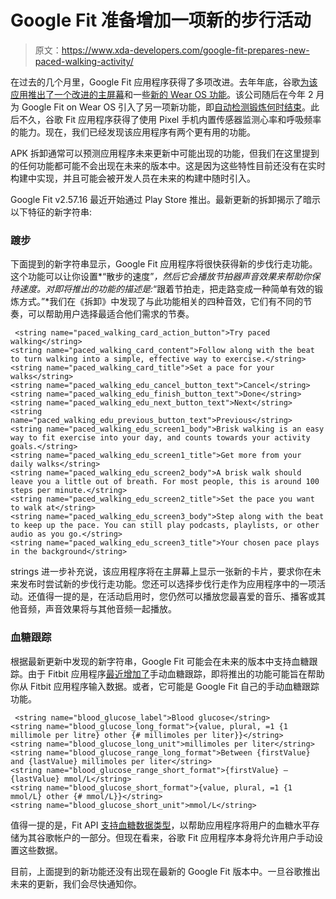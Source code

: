 # Google Fit 准备增加一项新的步行活动

> 原文：<https://www.xda-developers.com/google-fit-prepares-new-paced-walking-activity/>

在过去的几个月里，Google Fit 应用程序获得了多项改进。去年年底，谷歌[为该应用推出了一个改进的主屏幕](https://www.xda-developers.com/google-fit-android-revamped-home-screen-new-wear-os-features/)和一些[新的 Wear OS 功能](https://www.xda-developers.com/new-google-fit-design-features-coming-wear-os/)。该公司随后在今年 2 月为 Google Fit on Wear OS 引入了另一项新功能，即[自动检测锻炼何时结束](https://www.xda-developers.com/google-fit-wear-os-automatically-detect-workout-finished/)。此后不久，谷歌 Fit 应用程序获得了使用 Pixel 手机内置传感器监测心率和呼吸频率的能力。现在，我们已经发现该应用程序有两个更有用的功能。

APK 拆卸通常可以预测应用程序未来更新中可能出现的功能，但我们在这里提到的任何功能都可能不会出现在未来的版本中。这是因为这些特性目前还没有在实时构建中实现，并且可能会被开发人员在未来的构建中随时引入。

Google Fit v2.57.16 最近开始通过 Play Store 推出。最新更新的拆卸揭示了暗示以下特征的新字符串:

### 踱步

下面提到的新字符串显示，Google Fit 应用程序将很快获得新的步伐行走功能。这个功能可以让你设置*“散步的速度”*，然后它会播放节拍器声音效果来帮助你保持速度。对即将推出的功能的描述是:*“跟着节拍走，把走路变成一种简单有效的锻炼方式。”*我们在《拆卸》中发现了与此功能相关的四种音效，它们有不同的节奏，可以帮助用户选择最适合他们需求的节奏。

```
 <string name="paced_walking_card_action_button">Try paced walking</string>
<string name="paced_walking_card_content">Follow along with the beat to turn walking into a simple, effective way to exercise.</string>
<string name="paced_walking_card_title">Set a pace for your walks</string>
<string name="paced_walking_edu_cancel_button_text">Cancel</string>
<string name="paced_walking_edu_finish_button_text">Done</string>
<string name="paced_walking_edu_next_button_text">Next</string>
<string name="paced_walking_edu_previous_button_text">Previous</string>
<string name="paced_walking_edu_screen1_body">Brisk walking is an easy way to fit exercise into your day, and counts towards your activity goals.</string>
<string name="paced_walking_edu_screen1_title">Get more from your daily walks</string>
<string name="paced_walking_edu_screen2_body">A brisk walk should leave you a little out of breath. For most people, this is around 100 steps per minute.</string>
<string name="paced_walking_edu_screen2_title">Set the pace you want to walk at</string>
<string name="paced_walking_edu_screen3_body">Step along with the beat to keep up the pace. You can still play podcasts, playlists, or other audio as you go.</string>
<string name="paced_walking_edu_screen3_title">Your chosen pace plays in the background</string> 
```

strings 进一步补充说，该应用程序将在主屏幕上显示一张新的卡片，要求你在未来发布时尝试新的步伐行走功能。您还可以选择步伐行走作为应用程序中的一项活动。还值得一提的是，在活动启用时，您仍然可以播放您最喜爱的音乐、播客或其他音频，声音效果将与其他音频一起播放。

### 血糖跟踪

根据最新更新中发现的新字符串，Google Fit 可能会在未来的版本中支持血糖跟踪。由于 Fitbit 应用程序[最近增加了](https://blog.fitbit.com/fitbit-blood-glucose-tracking-feature/)手动血糖跟踪，即将推出的功能可能旨在帮助你从 Fitbit 应用程序输入数据。或者，它可能是 Google Fit 自己的手动血糖跟踪功能。

```
 <string name="blood_glucose_label">Blood glucose</string>
<string name="blood_glucose_long_format">{value, plural, =1 {1 millimole per litre} other {# millimoles per liter}}</string>
<string name="blood_glucose_long_unit">millimoles per liter</string>
<string name="blood_glucose_range_long_format">Between {firstValue} and {lastValue} millimoles per liter</string>
<string name="blood_glucose_range_short_format">{firstValue} – {lastValue} mmol/L</string>
<string name="blood_glucose_short_format">{value, plural, =1 {1 mmol/L} other {# mmol/L}}</string>
<string name="blood_glucose_short_unit">mmol/L</string> 
```

值得一提的是，Fit API [支持血糖数据类型](https://developers.google.com/fit/scenarios/write-blood-glucose-data)，以帮助应用程序将用户的血糖水平存储为其谷歌帐户的一部分。但现在看来，谷歌 Fit 应用程序本身将允许用户手动设置这些数据。

目前，上面提到的新功能还没有出现在最新的 Google Fit 版本中。一旦谷歌推出未来的更新，我们会尽快通知你。
